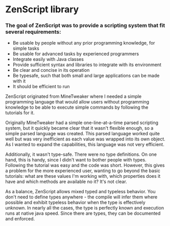 # ZenScript library

### The goal of ZenScript was to provide a scripting system that fit several requirements:

* Be usable by people without any prior programming knowledge, for simple tasks
* Be usable for advanced tasks by experienced programmers
* Integrate easily with Java classes
* Provide sufficient syntax and libraries to integrate with its environment
* Be clear and concise in its operation
* Be typesafe, such that both small and large applications can be made with it
* It should be efficient to run


ZenScript originated from MineTweaker where I needed a simple programming
language that would allow users without programming knowledge to be able
to execute simple commands by following the tutorials for it.

Originally MineTweaker had a simple one-line-at-a-time parsed scripting system,
but it quickly became clear that it wasn't flexible enough, so a simple parsed
language was created. This parsed language worked quite well but was very
inefficient as each value was wrapped into its own object. As I wanted to
expand the capabilities, this language was not very efficient.

Additionally, it wasn't type-safe. There were no type definitions. On one hand,
this is handy, since I didn't want to bother people with types. Following the
tutorial was easy and the code was short. However, this gives a problem for the
more experienced user, wanting to go beyond the basic tutorials: what are these
values I'm working with, which properties does it have and which methods are
available no it? It's not clear.

As a balance, ZenScript allows mixed typed and typeless behavior. You don't
need to define types anywhere - the compile will infer them where possible
and exhibit typeless behavior when the type is effectively unknown. In nearly
all the cases, the type is perfectly known and execution runs at native java
speed. Since there are types, they can be documented and enforced.
